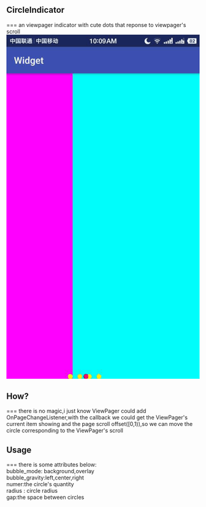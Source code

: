 ## CircleIndicator
===
an viewpager indicator with cute dots that reponse to viewpager's scroll<br>
![](https://github.com/HirayClay/CircleIndicator/raw/master/app/static/shot.gif "poor picture quality")<br>

## How?
===
there is no magic,i just know ViewPager could add OnPageChangeListener,with the callback we could get the ViewPager's current item showing and the page scroll offset([0,1)),so we can move the circle corresponding to the ViewPager's scroll<br>

## Usage
===
there is some attributes below:<br>
bubble_mode: background,overlay<br>
bubble_gravity:left,center,right<br>
numer:the circle's quantity<br>
radius : circle radius<br>
gap:the space between circles
